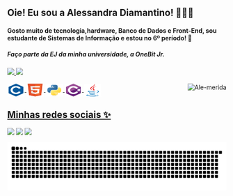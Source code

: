 ## Oie! Eu sou a Alessandra Diamantino! 👩🏻‍💻
<h4>Gosto muito de tecnologia,hardware, Banco de Dados e Front-End, sou estudante de Sistemas de Informação e estou no 6º período! 💖</h4>
<h5> Faço parte da EJ da minha universidade, a OneBit Jr.</h5>
 <div>
  <a href="https://github.com/alessandradiamantino">
  <img height="180em" src="https://github-readme-stats.vercel.app/api?username=alessandradiamantino&show_icons=true&theme=dracula&include_all_commits=true&count_private=true"/>
  <img height="180em" src="https://github-readme-stats.vercel.app/api/top-langs/?username=alessandradiamantino&layout=compact&langs_count=16&theme=dracula"/>
<div>
<div style="display: inline_block"><br>
  <img align="center" alt="Ale-C" height="30" width="40" src="https://raw.githubusercontent.com/devicons/devicon/master/icons/c/c-plain.svg">
  <img align="center" alt="Ale-HTML" height="30" width="40" src="https://raw.githubusercontent.com/devicons/devicon/master/icons/html5/html5-original.svg">
  <img align="center" alt="Ale-Python" height="30" width="40" src="https://raw.githubusercontent.com/devicons/devicon/master/icons/python/python-original.svg">
  <img align="center" alt="Ale-Csharp" height="30" width="40" src="https://raw.githubusercontent.com/devicons/devicon/master/icons/csharp/csharp-original.svg">
  <img align="center" alt="Ale-Java" height="30" width="40" src="https://raw.githubusercontent.com/devicons/devicon/master/icons/java/java-original.svg">
  <img align="right" alt="Ale-merida" src="https://cdn.discordapp.com/attachments/795358919417397249/825430589581688872/a.gif"">


</div>

  
  ## Minhas redes sociais ✨
 
<div> 
  <a href="https://instagram.com/alessandradiamantino" target="_blank"><img src="https://img.shields.io/badge/-Instagram-%23E4405F?style=for-the-badge&logo=instagram&logoColor=white" target="_blank"></a>
  <a href = "mailto: alessandradiamantino36@gmail.com"><img src="https://img.shields.io/badge/-Gmail-%23333?style=for-the-badge&logo=gmail&logoColor=white" target="_blank"></a>
  <a href="https://www.linkedin.com/in/alessandra-diamantino-85b25a191" target="_blank"><img src="https://img.shields.io/badge/-LinkedIn-%230077B5?style=for-the-badge&logo=linkedin&logoColor=white" target="_blank"></a> 
 
  ![Snake animation](https://github.com/alessandradiamantino/alessandradiamantino/blob/output/github-contribution-grid-snake.svg)
 
</div>
